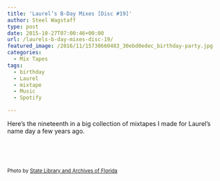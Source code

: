 ```yaml
---
title: 'Laurel’s B-Day Mixes [Disc #19]'
author: Steel Wagstaff
type: post
date: 2015-10-27T07:00:46+00:00
url: /laurels-b-day-mixes-disc-19/
featured_image: /2016/11/15730660483_30ebd0edec_birthday-party.jpg
categories:
  - Mix Tapes
tags:
  - birthday
  - Laurel
  - mixtape
  - Music
  - Spotify

---
```

Here&#8217;s the nineteenth in a big collection of mixtapes I made for Laurel&#8217;s name day a few years ago.



&nbsp;

&nbsp;

<small>Photo by <a href="http://www.flickr.com/photos/31846825@N04/15730660483" target="_blank">State Library and Archives of Florida</a> </small>